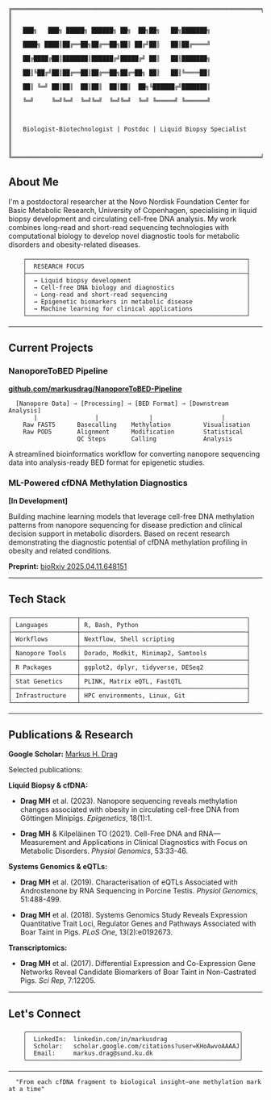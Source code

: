 ```
╔═════════════════════════════════════════════════════════════════════╗
║                                                                     ║
║   ███╗   ███╗ █████╗ ██████╗ ██╗  ██╗██╗   ██╗███████╗              ║
║   ████╗ ████║██╔══██╗██╔══██╗██║ ██╔╝██║   ██║██╔════╝              ║
║   ██╔████╔██║███████║██████╔╝█████╔╝ ██║   ██║███████╗              ║
║   ██║╚██╔╝██║██╔══██║██╔══██╗██╔═██╗ ██║   ██║╚════██║              ║
║   ██║ ╚═╝ ██║██║  ██║██║  ██║██║  ██╗╚██████╔╝███████║              ║
║   ╚═╝     ╚═╝╚═╝  ╚═╝╚═╝  ╚═╝╚═╝  ╚═╝ ╚═════╝ ╚══════╝              ║
║                                                                     ║
║   Biologist-Biotechnologist | Postdoc | Liquid Biopsy Specialist    ║
║                                                                     ║
╚═════════════════════════════════════════════════════════════════════╝
```

## About Me

I'm a postdoctoral researcher at the Novo Nordisk Foundation Center for 
Basic Metabolic Research, University of Copenhagen, specialising in liquid 
biopsy development and circulating cell-free DNA analysis. My work combines 
long-read and short-read sequencing technologies with computational biology 
to develop novel diagnostic tools for metabolic disorders and obesity-related 
diseases.

```
    ┌─────────────────────────────────────────────────────────────┐
    │  RESEARCH FOCUS                                             │
    ├─────────────────────────────────────────────────────────────┤
    │  → Liquid biopsy development                                │
    │  → Cell-free DNA biology and diagnostics                    │
    │  → Long-read and short-read sequencing                      │
    │  → Epigenetic biomarkers in metabolic disease               │
    │  → Machine learning for clinical applications               │
    └─────────────────────────────────────────────────────────────┘
```

---

## Current Projects

### NanoporeToBED Pipeline
**[github.com/markusdrag/NanoporeToBED-Pipeline](https://github.com/markusdrag/NanoporeToBED-Pipeline)**

```
  [Nanopore Data] → [Processing] → [BED Format] → [Downstream Analysis]
       |                |              |                   |
    Raw FAST5      Basecalling    Methylation         Visualisation
    Raw POD5       Alignment      Modification        Statistical
                   QC Steps       Calling             Analysis
```

A streamlined bioinformatics workflow for converting nanopore sequencing 
data into analysis-ready BED format for epigenetic studies.

### ML-Powered cfDNA Methylation Diagnostics
**[In Development]**

Building machine learning models that leverage cell-free DNA methylation 
patterns from nanopore sequencing for disease prediction and clinical 
decision support in metabolic disorders. Based on recent research 
demonstrating the diagnostic potential of cfDNA methylation profiling in 
obesity and related conditions.

**Preprint:** [bioRxiv 2025.04.11.648151](https://www.biorxiv.org/content/10.1101/2025.04.11.648151v1)

---

## Tech Stack

```
┌──────────────────┬──────────────────────────────────────────────┐
│ Languages        │ R, Bash, Python                              │
├──────────────────┼──────────────────────────────────────────────┤
│ Workflows        │ Nextflow, Shell scripting                    │
├──────────────────┼──────────────────────────────────────────────┤
│ Nanopore Tools   │ Dorado, Modkit, Minimap2, Samtools           │
├──────────────────┼──────────────────────────────────────────────┤
│ R Packages       │ ggplot2, dplyr, tidyverse, DESeq2            │
├──────────────────┼──────────────────────────────────────────────┤
│ Stat Genetics    │ PLINK, Matrix eQTL, FastQTL                  │
├──────────────────┼──────────────────────────────────────────────┤
│ Infrastructure   │ HPC environments, Linux, Git                 │
└──────────────────┴──────────────────────────────────────────────┘
```

---

## Publications & Research

**Google Scholar:** [Markus H. Drag](https://scholar.google.com/citations?user=KHoAwvoAAAAJ)

Selected publications:

**Liquid Biopsy & cfDNA:**
- **Drag MH** et al. (2023). Nanopore sequencing reveals methylation changes 
  associated with obesity in circulating cell-free DNA from Göttingen Minipigs. 
  *Epigenetics*, 18(1):1.
  
- **Drag MH** & Kilpeläinen TO (2021). Cell-Free DNA and RNA—Measurement and 
  Applications in Clinical Diagnostics with Focus on Metabolic Disorders. 
  *Physiol Genomics*, 53:33-46.

**Systems Genomics & eQTLs:**
- **Drag MH** et al. (2019). Characterisation of eQTLs Associated with 
  Androstenone by RNA Sequencing in Porcine Testis. *Physiol Genomics*, 51:488-499.
  
- **Drag MH** et al. (2018). Systems Genomics Study Reveals Expression Quantitative 
  Trait Loci, Regulator Genes and Pathways Associated with Boar Taint in Pigs. 
  *PLoS One*, 13(2):e0192673.

**Transcriptomics:**
- **Drag MH** et al. (2017). Differential Expression and Co-Expression Gene Networks 
  Reveal Candidate Biomarkers of Boar Taint in Non-Castrated Pigs. 
  *Sci Rep*, 7:12205.

---

## Let's Connect

```
    ╭───────────────────────────────────────────────────────────╮
    │  LinkedIn:  linkedin.com/in/markusdrag                    │
    │  Scholar:   scholar.google.com/citations?user=KHoAwvoAAAAJ│
    │  Email:     markus.drag@sund.ku.dk                        │
    ╰───────────────────────────────────────────────────────────╯
```

---

```
  "From each cfDNA fragment to biological insight—one methylation mark at a time"
```
